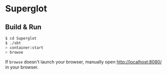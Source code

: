 # Superglot #

## Build & Run ##

```sh
$ cd Superglot
$ ./sbt
> container:start
> browse
```

If `browse` doesn't launch your browser, manually open [http://localhost:8080/](http://localhost:8080/) in your browser.
